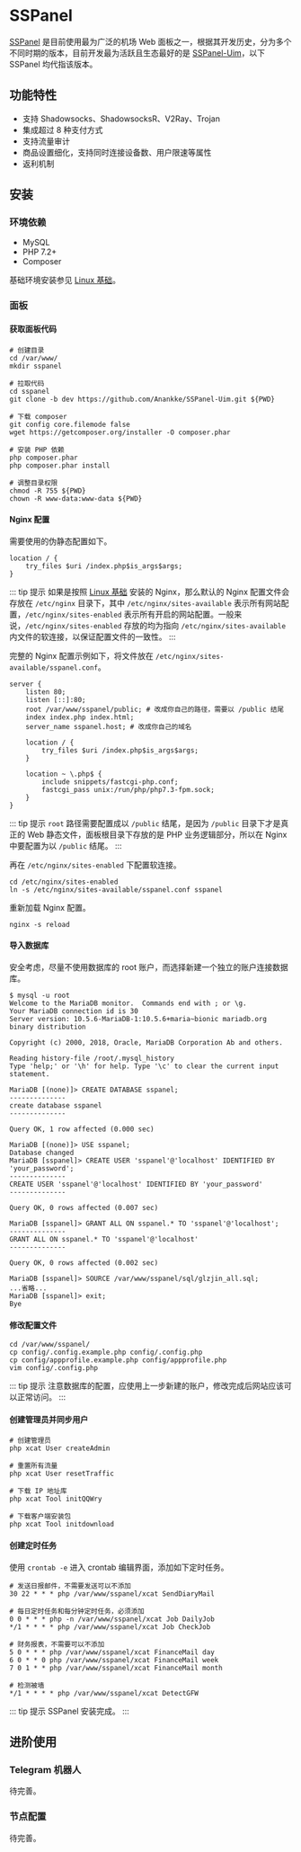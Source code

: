 # SSPanel

[SSPanel](https://github.com/Anankke/SSPanel-Uim) 是目前使用最为广泛的机场 Web 面板之一，根据其开发历史，分为多个不同时期的版本，目前开发最为活跃且生态最好的是 [SSPanel-Uim](https://github.com/Anankke/SSPanel-Uim)，以下 SSPanel 均代指该版本。

## 功能特性

- 支持 Shadowsocks、ShadowsocksR、V2Ray、Trojan
- 集成超过 8 种支付方式
- 支持流量审计
- 商品设置细化，支持同时连接设备数、用户限速等属性
- 返利机制

## 安装

### 环境依赖

- MySQL
- PHP 7.2+
- Composer

基础环境安装参见 [Linux 基础](../linux.md)。

### 面板

#### 获取面板代码

```shell script
# 创建目录
cd /var/www/
mkdir sspanel

# 拉取代码
cd sspanel
git clone -b dev https://github.com/Anankke/SSPanel-Uim.git ${PWD}

# 下载 composer
git config core.filemode false
wget https://getcomposer.org/installer -O composer.phar

# 安装 PHP 依赖
php composer.phar
php composer.phar install

# 调整目录权限
chmod -R 755 ${PWD}
chown -R www-data:www-data ${PWD}
```

#### Nginx 配置

需要使用的伪静态配置如下。

```nginx
location / {
    try_files $uri /index.php$is_args$args;
}
```

::: tip 提示
如果是按照 [Linux 基础](../linux.md) 安装的 Nginx，那么默认的 Nginx 配置文件会存放在 `/etc/nginx` 目录下，其中 `/etc/nginx/sites-available` 表示所有网站配置，`/etc/nginx/sites-enabled` 表示所有开启的网站配置。一般来说，`/etc/nginx/sites-enabled` 存放的均为指向 `/etc/nginx/sites-available` 内文件的软连接，以保证配置文件的一致性。
:::

完整的 Nginx 配置示例如下，将文件放在 `/etc/nginx/sites-available/sspanel.conf`。

```nginx
server {  
    listen 80;
    listen [::]:80;
    root /var/www/sspanel/public; # 改成你自己的路径，需要以 /public 结尾
    index index.php index.html;
    server_name sspanel.host; # 改成你自己的域名

    location / {
        try_files $uri /index.php$is_args$args;
    }

    location ~ \.php$ {
        include snippets/fastcgi-php.conf;
        fastcgi_pass unix:/run/php/php7.3-fpm.sock;
    }
}
```

::: tip 提示
`root` 路径需要配置成以 `/public` 结尾，是因为 `/public` 目录下才是真正的 Web 静态文件，面板根目录下存放的是 PHP 业务逻辑部分，所以在 Nginx 中要配置为以 `/public` 结尾。
:::

再在 `/etc/nginx/sites-enabled` 下配置软连接。

```shell script
cd /etc/nginx/sites-enabled
ln -s /etc/nginx/sites-available/sspanel.conf sspanel
```

重新加载 Nginx 配置。

```shell script
nginx -s reload
```

#### 导入数据库

安全考虑，尽量不使用数据库的 root 账户，而选择新建一个独立的账户连接数据库。

```shell script
$ mysql -u root
Welcome to the MariaDB monitor.  Commands end with ; or \g.
Your MariaDB connection id is 30
Server version: 10.5.6-MariaDB-1:10.5.6+maria~bionic mariadb.org binary distribution

Copyright (c) 2000, 2018, Oracle, MariaDB Corporation Ab and others.

Reading history-file /root/.mysql_history
Type 'help;' or '\h' for help. Type '\c' to clear the current input statement.

MariaDB [(none)]> CREATE DATABASE sspanel;
--------------
create database sspanel
--------------

Query OK, 1 row affected (0.000 sec)

MariaDB [(none)]> USE sspanel;
Database changed
MariaDB [sspanel]> CREATE USER 'sspanel'@'localhost' IDENTIFIED BY 'your_password';
--------------
CREATE USER 'sspanel'@'localhost' IDENTIFIED BY 'your_password'
--------------

Query OK, 0 rows affected (0.007 sec)

MariaDB [sspanel]> GRANT ALL ON sspanel.* TO 'sspanel'@'localhost';
--------------
GRANT ALL ON sspanel.* TO 'sspanel'@'localhost'
--------------

Query OK, 0 rows affected (0.002 sec)

MariaDB [sspanel]> SOURCE /var/www/sspanel/sql/glzjin_all.sql;
...省略...
MariaDB [sspanel]> exit;
Bye
```

#### 修改配置文件

```shell script
cd /var/www/sspanel/
cp config/.config.example.php config/.config.php
cp config/appprofile.example.php config/appprofile.php
vim config/.config.php
```

::: tip 提示
注意数据库的配置，应使用上一步新建的账户，修改完成后网站应该可以正常访问。
:::

#### 创建管理员并同步用户

```shell script
# 创建管理员
php xcat User createAdmin

# 重置所有流量
php xcat User resetTraffic

# 下载 IP 地址库
php xcat Tool initQQWry

# 下载客户端安装包
php xcat Tool initdownload
```

#### 创建定时任务

使用 `crontab -e` 进入 crontab 编辑界面，添加如下定时任务。

```crontab
# 发送日报邮件，不需要发送可以不添加
30 22 * * * php /var/www/sspanel/xcat SendDiaryMail

# 每日定时任务和每分钟定时任务，必须添加
0 0 * * * php -n /var/www/sspanel/xcat Job DailyJob
*/1 * * * * php /var/www/sspanel/xcat Job CheckJob

# 财务报表，不需要可以不添加
5 0 * * * php /var/www/sspanel/xcat FinanceMail day 
6 0 * * 0 php /var/www/sspanel/xcat FinanceMail week
7 0 1 * * php /var/www/sspanel/xcat FinanceMail month

# 检测被墙
*/1 * * * * php /var/www/sspanel/xcat DetectGFW
```

::: tip 提示
SSPanel 安装完成。
:::

## 进阶使用

### Telegram 机器人

待完善。

### 节点配置

待完善。